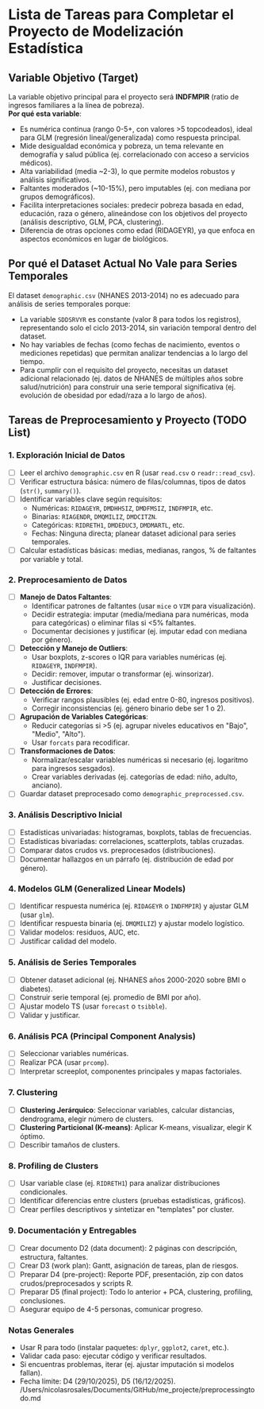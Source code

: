 # Lista de Tareas para Completar el Proyecto de Modelización Estadística

## Variable Objetivo (Target)
La variable objetivo principal para el proyecto será **INDFMPIR** (ratio de ingresos familiares a la línea de pobreza).  
**Por qué esta variable**:  
- Es numérica continua (rango 0-5+, con valores >5 topcodeados), ideal para GLM (regresión lineal/generalizada) como respuesta principal.  
- Mide desigualdad económica y pobreza, un tema relevante en demografía y salud pública (ej. correlacionado con acceso a servicios médicos).  
- Alta variabilidad (media ~2-3), lo que permite modelos robustos y análisis significativos.  
- Faltantes moderados (~10-15%), pero imputables (ej. con mediana por grupos demográficos).  
- Facilita interpretaciones sociales: predecir pobreza basada en edad, educación, raza o género, alineándose con los objetivos del proyecto (análisis descriptivo, GLM, PCA, clustering).  
- Diferencia de otras opciones como edad (RIDAGEYR), ya que enfoca en aspectos económicos en lugar de biológicos.

## Por qué el Dataset Actual No Vale para Series Temporales
El dataset `demographic.csv` (NHANES 2013-2014) no es adecuado para análisis de series temporales porque:
- La variable `SDDSRVYR` es constante (valor 8 para todos los registros), representando solo el ciclo 2013-2014, sin variación temporal dentro del dataset.
- No hay variables de fechas (como fechas de nacimiento, eventos o mediciones repetidas) que permitan analizar tendencias a lo largo del tiempo.
- Para cumplir con el requisito del proyecto, necesitas un dataset adicional relacionado (ej. datos de NHANES de múltiples años sobre salud/nutrición) para construir una serie temporal significativa (ej. evolución de obesidad por edad/raza a lo largo de años).

## Tareas de Preprocesamiento y Proyecto (TODO List)

### 1. Exploración Inicial de Datos
- [ ] Leer el archivo `demographic.csv` en R (usar `read.csv` o `readr::read_csv`).
- [ ] Verificar estructura básica: número de filas/columnas, tipos de datos (`str()`, `summary()`).
- [ ] Identificar variables clave según requisitos:
  - Numéricas: `RIDAGEYR`, `DMDHHSIZ`, `DMDFMSIZ`, `INDFMPIR`, etc.
  - Binarias: `RIAGENDR`, `DMQMILIZ`, `DMDCITZN`.
  - Categóricas: `RIDRETH1`, `DMDEDUC3`, `DMDMARTL`, etc.
  - Fechas: Ninguna directa; planear dataset adicional para series temporales.
- [ ] Calcular estadísticas básicas: medias, medianas, rangos, % de faltantes por variable y total.

### 2. Preprocesamiento de Datos
- [ ] **Manejo de Datos Faltantes**:
  - Identificar patrones de faltantes (usar `mice` o `VIM` para visualización).
  - Decidir estrategia: imputar (media/mediana para numéricas, moda para categóricas) o eliminar filas si <5% faltantes.
  - Documentar decisiones y justificar (ej. imputar edad con mediana por género).
- [ ] **Detección y Manejo de Outliers**:
  - Usar boxplots, z-scores o IQR para variables numéricas (ej. `RIDAGEYR`, `INDFMPIR`).
  - Decidir: remover, imputar o transformar (ej. winsorizar).
  - Justificar decisiones.
- [ ] **Detección de Errores**:
  - Verificar rangos plausibles (ej. edad entre 0-80, ingresos positivos).
  - Corregir inconsistencias (ej. género binario debe ser 1 o 2).
- [ ] **Agrupación de Variables Categóricas**:
  - Reducir categorías si >5 (ej. agrupar niveles educativos en "Bajo", "Medio", "Alto").
  - Usar `forcats` para recodificar.
- [ ] **Transformaciones de Datos**:
  - Normalizar/escalar variables numéricas si necesario (ej. logaritmo para ingresos sesgados).
  - Crear variables derivadas (ej. categorías de edad: niño, adulto, anciano).
- [ ] Guardar dataset preprocesado como `demographic_preprocessed.csv`.

### 3. Análisis Descriptivo Inicial
- [ ] Estadísticas univariadas: histogramas, boxplots, tablas de frecuencias.
- [ ] Estadísticas bivariadas: correlaciones, scatterplots, tablas cruzadas.
- [ ] Comparar datos crudos vs. preprocesados (distribuciones).
- [ ] Documentar hallazgos en un párrafo (ej. distribución de edad por género).

### 4. Modelos GLM (Generalized Linear Models)
- [ ] Identificar respuesta numérica (ej. `RIDAGEYR` o `INDFMPIR`) y ajustar GLM (usar `glm`).
- [ ] Identificar respuesta binaria (ej. `DMQMILIZ`) y ajustar modelo logístico.
- [ ] Validar modelos: residuos, AUC, etc.
- [ ] Justificar calidad del modelo.

### 5. Análisis de Series Temporales
- [ ] Obtener dataset adicional (ej. NHANES años 2000-2020 sobre BMI o diabetes).
- [ ] Construir serie temporal (ej. promedio de BMI por año).
- [ ] Ajustar modelo TS (usar `forecast` o `tsibble`).
- [ ] Validar y justificar.

### 6. Análisis PCA (Principal Component Analysis)
- [ ] Seleccionar variables numéricas.
- [ ] Realizar PCA (usar `prcomp`).
- [ ] Interpretar screeplot, componentes principales y mapas factoriales.

### 7. Clustering
- [ ] **Clustering Jerárquico**: Seleccionar variables, calcular distancias, dendrograma, elegir número de clusters.
- [ ] **Clustering Particional (K-means)**: Aplicar K-means, visualizar, elegir K óptimo.
- [ ] Describir tamaños de clusters.

### 8. Profiling de Clusters
- [ ] Usar variable clase (ej. `RIDRETH1`) para analizar distribuciones condicionales.
- [ ] Identificar diferencias entre clusters (pruebas estadísticas, gráficos).
- [ ] Crear perfiles descriptivos y sintetizar en "templates" por cluster.

### 9. Documentación y Entregables
- [ ] Crear documento D2 (data document): 2 páginas con descripción, estructura, faltantes.
- [ ] Crear D3 (work plan): Gantt, asignación de tareas, plan de riesgos.
- [ ] Preparar D4 (pre-project): Reporte PDF, presentación, zip con datos crudos/preprocesados y scripts R.
- [ ] Preparar D5 (final project): Todo lo anterior + PCA, clustering, profiling, conclusiones.
- [ ] Asegurar equipo de 4-5 personas, comunicar progreso.

### Notas Generales
- Usar R para todo (instalar paquetes: `dplyr`, `ggplot2`, `caret`, etc.).
- Validar cada paso: ejecutar código y verificar resultados.
- Si encuentras problemas, iterar (ej. ajustar imputación si modelos fallan).
- Fecha límite: D4 (29/10/2025), D5 (16/12/2025).</content>
<parameter name="filePath">/Users/nicolasrosales/Documents/GitHub/me_projecte/preprocessingtodo.md